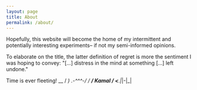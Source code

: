 ```yaml
---
layout: page
title: About
permalink: /about/
---
```


Hopefully, this website will become the home of my intermittent and potentially interesting experiments– if not my semi-informed opinions.

To elaborate on the title, the latter definition of regret is more the sentiment I was hoping to convey: "[...] distress in the mind at something [...] left undone."

Time is ever fleeting!
            __
           / _)
    .-^^^-/ /
 __/ Kamal /
<__.|_|-|_|
